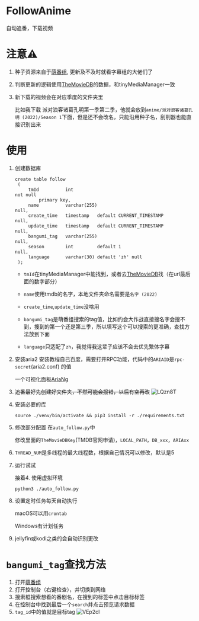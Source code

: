 # FollowAnime
自动追番，下载视频

# 注意⚠️
1. 种子资源来自于[萌番组](https://bangumi.moe), 更新及不及时就看字幕组的大佬们了
2. 判断更新的逻辑使用[TheMovieDB](https://www.themoviedb.org)的数据，和tinyMediaManager一致
3. 新下载的视频会在对应季度的文件夹里
   
   比如我下载 派对浪客诸葛孔明第一季第二季，他就会放到`anime/派对浪客诸葛孔明 (2022)/Season 1`下面，但是还不会改名，只能沿用种子名，刮削器也能直接识别出来

# 使用
1. 创建数据库
   ```mysql
   create table follow
    (
        tmId          int                                            not null
            primary key,
        name          varchar(255)                                   null,
        create_time   timestamp   default CURRENT_TIMESTAMP          null,
        update_time   timestamp   default CURRENT_TIMESTAMP          null,
        bangumi_tag   varchar(255)                                   null,
        season        int         default 1                          null,
        language      varchar(30) default 'zh' null
    );
   ```
   - `tmId`在tinyMediaManager中能找到，或者去[TheMovieDB](https://www.themoviedb.org)找（在url最后面的数字部分）

   - `name`使用tmdb的名字，本地文件夹命名需要是`名字 (2022)`

   - `create_time`,`update_time`没啥用

   - `bangumi_tag`是萌番组搜索的tag值，比如约会大作战直接搜名字会搜不到，搜到的第一个还是第三季，所以填写这个可以搜索的更准确，查找方法放到下面

   - `language`只适配了`zh`，我觉得我这辈子应该不会去优先繁体字幕
2. 安装aria2
    安装教程自己百度，需要打开RPC功能，代码中的`ARIAID`是`rpc-secret`(aria2.conf) 的值

   一个可视化面板[AriaNg](https://github.com/mayswind/AriaNg)
3. ~~追番最好先创建好文件夹，不然可能会报错，以后有空再改~~
   ![LQzn8T](https://cdn.jsdelivr.net/gh/tippye/PicCloud@master/uPic/2022/04/20/LQzn8T.png)
4. 安装必要的库
   ```shell
   source ./venv/bin/activate && pip3 install -r ./requirements.txt
   ```
5. 修改部分配置
   在`auto_follow.py`中
   
   修改里面的`TheMovieDBKey`(TMDB官网申请)，`LOCAL_PATH`，`DB_xxx`，`ARIAxx`
6. `THREAD_NUM`是多线程的最大线程数，根据自己情况可以修改，默认是5
7. 运行试试

   接着4. 使用虚拟环境
   ```shell
   python3 ./auto_follow.py
   ```
8. 设置定时任务每天自动执行
   
   macOS可以用`crontab`
   
   Windows有计划任务
9. jellyfin或kodi之类的会自动识别更改

# `bangumi_tag`查找方法
1. 打开[萌番组](https://bangumi.moe/search/index)
2. 打开控制台（右键检查），并切换到网络
3. 搜索框搜索想看的番剧名，在搜到的标签中点击目标标签
4. 在控制台中找到最后一个`search`并点击预览请求数据
5. `tag_id`中的值就是目标tag
   ![VEp2cl](https://cdn.jsdelivr.net/gh/tippye/PicCloud@master/uPic/2022/04/23/VEp2cl.png)